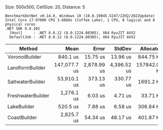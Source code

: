 ﻿Size: 500x500, CellSize: 20, Distance: 5

```
BenchmarkDotNet v0.14.0, Windows 10 (10.0.19045.5247/22H2/2022Update)
Intel Core i7-9700K CPU 3.60GHz (Coffee Lake), 1 CPU, 8 logical and 8 physical cores
.NET SDK 9.0.102
  [Host]     : .NET 8.0.12 (8.0.1224.60305), X64 RyuJIT AVX2
  DefaultJob : .NET 8.0.12 (8.0.1224.60305), X64 RyuJIT AVX2
```

| Method            | Mean         | Error       | StdDev      | Allocated    |
|------------------ |-------------:|------------:|------------:|-------------:|
| VoronoiBuilder    |     840.1 us |    15.75 us |    13.96 us |    844.75 KB |
| LandformBuilder   | 147,077.7 us | 2,878.99 us | 4,396.52 us | 157842.05 KB |
| SaltwaterBuilder  |  53,910.1 us |   373.13 us |   330.77 us |    1691.2 KB |
| FreshwaterBuilder |   1,276.1 us |     6.03 us |     4.71 us |     33.71 KB |
| LakeBuilder       |     520.5 us |     7.88 us |     6.58 us |    306.84 KB |
| CoastBuilder      |   2,825.7 us |    54.34 us |    48.17 us |    401.87 KB |

